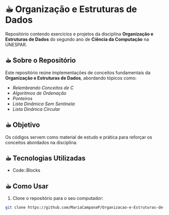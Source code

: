 # ☕︎ Organização e Estruturas de Dados

Repositório contendo exercícios e projetos da disciplina **Organização e Estruturas de Dados** do segundo ano de **Ciência da Computação** na UNESPAR.

## ☕︎ Sobre o Repositório

Este repositório reúne implementações de conceitos fundamentais da **Organização e Estruturas de Dados**, abordando tópicos como:

- *Relembrando Conceitos de C*
- *Algoritmos de Ordenação*
- *Ponteiros*
- *Lista Dinâmica Sem Sentinela*
- *Lista Dinânica Circular*

## ☕︎ Objetivo 

Os códigos servem como material de estudo e prática para reforçar os conceitos abordados na disciplina.

## ☕︎ Tecnologias Utilizadas

- Code::Blocks

## ☕︎ Como Usar 

1. Clone o repositório para o seu computador:

```bash
git clone https://github.com/MariaCampanaP/Organizacao-e-Estruturas-de-Dados.git
